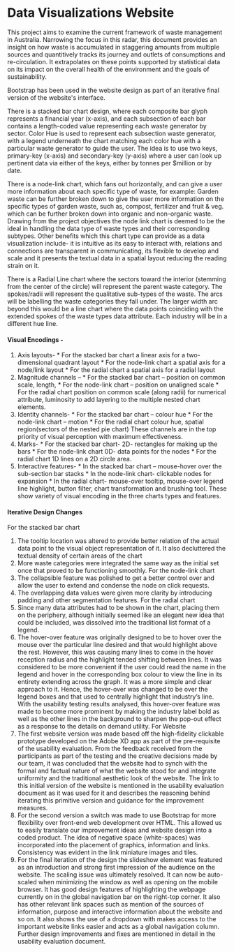 # Data Visualizations Website
 
This project aims to examine the current framework of waste management in Australia. Narrowing the focus in this radar, this document provides an insight on how waste is accumulated in staggering amounts from multiple sources and quantitively tracks its journey and outlets of consumptions and re-circulation. It extrapolates on these points supported by statistical data on its impact on the overall health of the environment and the goals of sustainability.



Bootstrap has been used in the website design as part of an iterative final version of the website's interface.

There is a stacked bar chart design, where each composite bar glyph represents a financial year (x-axis), and each subsection of each bar contains a length-coded value representing each waste generator by sector. Color Hue is used to represent each subsection waste generator, with a legend underneath the chart matching each color hue with a particular waste generator to guide the user. The idea is to use two keys, primary-key (x-axis) and secondary-key (y-axis) where a user can look up pertinent data via either of the keys, either by tonnes per $million or by date. 

There is a node-link chart, which fans out horizontally, and can give a user more information about each specific type of waste, for example: Garden waste can be further broken down to give the user more information on the specific types of garden waste, such as, compost, fertilizer and fruit & veg. which can be further broken down into organic and non-organic waste. 
Drawing from the project objectives the node link chart is deemed to be the ideal in handling the data type of waste types and their corresponding subtypes. Other benefits which this chart type can provide as a data visualization include- it is intuitive as its easy to interact with, relations and connections are transparent in communicating, its flexible to develop and scale and it presents the textual data in a spatial layout reducing the reading strain on it.

 There is a Radial Line chart where the sectors toward the interior (stemming from the center of the circle) will represent the parent waste category.	 The spokes/radii will represent the qualitative sub-types of the waste. The arcs will be labelling the waste categories they fall under.  The larger width arc beyond this would be a line chart where the data points coinciding with the extended spokes of the waste types data attribute. Each industry will be in a different hue line.

 #### Visual Encodings - 
 1.	Axis layouts- 
        *	For the stacked bar chart a linear axis for a two-dimensional quadrant layout
        *	For the node-link chart a spatial axis for a node/link layout
        *	For the radial chart a spatial axis for a radial layout
2.	Magnitude channels – 
        *	For the stacked bar chart – position on common scale, length, 
        *	For the node-link chart – position on unaligned scale
        *	For the radial chart position on common scale (along radii) for numerical attribute, luminosity to add layering to the multiple nested chart elements.
3.	Identity channels- 
        *	For the stacked bar chart – colour hue 
        *	For the node-link chart – motion
        *	For the radial chart colour hue, spatial region(sectors of the nested pie chart)
These channels are in the top priority of visual perception with maximum effectiveness.
4.	Marks- 
        *	For the stacked bar chart- 2D- rectangles for making up the bars
        *	For the node-link chart 0D- data points for the nodes
        *	For the radial chart 1D lines on a 2D circle area.
5.	Interactive features-
        *	In the stacked bar chart – mouse-hover over the sub-section bar stacks
        *	In the node-link chart- clickable nodes for expansion
        *	In the radial chart- mouse-over tooltip, mouse-over legend line highlight, button filter, chart transformation and brushing tool.
These show variety of visual encoding in the three charts types and features.

#### Iterative Design Changes

For the stacked bar chart
1.	The tooltip location was altered to provide better relation of the actual data point to the visual object representation of it. It also decluttered the textual density of certain areas of the chart
2.	More waste categories were integrated the same way as the initial set once that proved to be functioning smoothly.
For the node-link chart
1.	The collapsible feature was polished to get a better control over and allow the user to extend and condense the node on click requests. 
2.	The overlapping data values were given more clarity by introducing padding and other segmentation features.
For the radial chart
1.	Since many data attributes had to be shown in the chart, placing them on the periphery, although initially seemed like an elegant new idea that could be included, was dissolved into the traditional list format of a legend.
2.	The hover-over feature was originally designed to be to hover over the mouse over the particular line desired and that would highlight above the rest. However, this was causing many lines to come in the hover reception radius and the highlight tended shifting between lines. It was considered to be more convenient if the user could read the name in the legend and hover in the corresponding box colour to view the line in its entirety extending across the graph. It was a more simple and clear approach to it. Hence, the hover-over was changed to be over the legend boxes and that used to centrally highlight that industry’s line. With the usability testing results analysed, this hover-over feature was made to become more prominent by making the industry label bold as well as the other lines in the background to sharpen the pop-out effect as a response to the details on demand utility.
For Website
3.	The first website version was made based off the high-fidelity clickable prototype developed on the Adobe XD app as part of the pre-requisite of the usability evaluation. From the feedback received from the participants as part of the testing and the creative decisions made by our team, it was concluded that the website had to synch with the formal and factual nature of what the website stood for and integrate uniformity and the traditional aesthetic look of the website.
The link to this initial version of the website is mentioned in the usability evaluation document as it was used for it and describes the reasoning behind iterating this primitive version and guidance for the improvement measures.
4.	For the second version a switch was made to use Bootstrap for more flexibility over front-end web development over HTML. This allowed us to easily translate our improvement ideas and website design into a coded product. The idea of negative space (white-spaces) was incorporated into the placement of graphics, information and links. Consistency was evident in the link miniature images and tiles. 
5.	For the final iteration of the design the slideshow element was featured as an introduction and strong first impression of the audience on the website. The scaling issue was ultimately resolved. It can now be auto-scaled when minimizing the window as well as opening on the mobile browser. It has good design features of highlighting the webpage currently on in the global navigation bar on the right-top corner. It also has other relevant link spaces such as mention of the sources of information, purpose and interactive information about the website and so on. It also shows the use of a dropdown with makes access to the important website links easier and acts as a global navigation column.
Further design improvements and fixes are mentioned in detail in the usability evaluation document.

